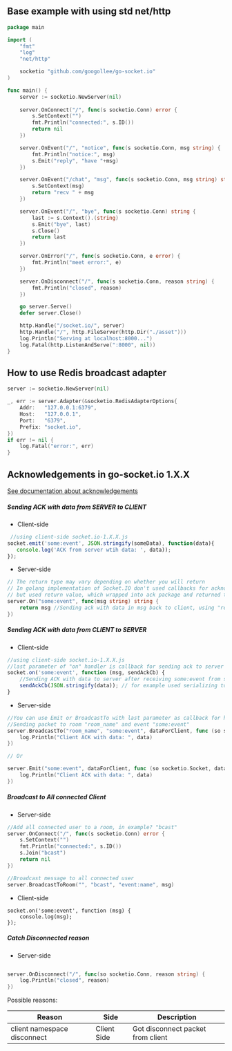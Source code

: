 ## Base example with using std net/http

```go
package main

import (
	"fmt"
	"log"
	"net/http"

	socketio "github.com/googollee/go-socket.io"
)

func main() {
	server := socketio.NewServer(nil)
	
	server.OnConnect("/", func(s socketio.Conn) error {
		s.SetContext("")
		fmt.Println("connected:", s.ID())
		return nil
	})

	server.OnEvent("/", "notice", func(s socketio.Conn, msg string) {
		fmt.Println("notice:", msg)
		s.Emit("reply", "have "+msg)
	})

	server.OnEvent("/chat", "msg", func(s socketio.Conn, msg string) string {
		s.SetContext(msg)
		return "recv " + msg
	})

	server.OnEvent("/", "bye", func(s socketio.Conn) string {
		last := s.Context().(string)
		s.Emit("bye", last)
		s.Close()
		return last
	})

	server.OnError("/", func(s socketio.Conn, e error) {
		fmt.Println("meet error:", e)
	})

	server.OnDisconnect("/", func(s socketio.Conn, reason string) {
		fmt.Println("closed", reason)
	})

	go server.Serve()
	defer server.Close()

	http.Handle("/socket.io/", server)
	http.Handle("/", http.FileServer(http.Dir("./asset")))
	log.Println("Serving at localhost:8000...")
	log.Fatal(http.ListenAndServe(":8000", nil))
}
```


## How to use Redis broadcast adapter
```go
server := socketio.NewServer(nil)

_, err := server.Adapter(&socketio.RedisAdapterOptions{
    Addr:   "127.0.0.1:6379",
    Host:   "127.0.0.1",
    Port:   "6379",
    Prefix: "socket.io",
})
if err != nil {
    log.Fatal("error:", err)
}
```

## Acknowledgements in go-socket.io 1.X.X

[See documentation about acknowledgements](https://socket.io/docs/v4/emitting-events/#acknowledgements)

##### Sending ACK with data from SERVER to CLIENT

* Client-side

```javascript
 //using client-side socket.io-1.X.X.js
socket.emit('some:event', JSON.stringify(someData), function(data){
   console.log('ACK from server wtih data: ', data));
});
```

* Server-side

```go
// The return type may vary depending on whether you will return
// In golang implementation of Socket.IO don't used callbacks for acknowledgement,
// but used return value, which wrapped into ack package and returned to the client's callback in JavaScript
server.On("some:event", func(msg string) string {
	return msg //Sending ack with data in msg back to client, using "return statement"
})
```

##### Sending ACK with data from CLIENT to SERVER

* Client-side

```javascript
//using client-side socket.io-1.X.X.js
//last parameter of "on" handler is callback for sending ack to server with data or without data
socket.on('some:event', function (msg, sendAckCb) {
    //Sending ACK with data to server after receiving some:event from server
    sendAckCb(JSON.stringify(data)); // for example used serializing to JSON
}
```

* Server-side

```go
//You can use Emit or BroadcastTo with last parameter as callback for handling ack from client
//Sending packet to room "room_name" and event "some:event"
server.BroadcastTo("room_name", "some:event", dataForClient, func (so socketio.Socket, data string) {
	log.Println("Client ACK with data: ", data)
})

// Or

server.Emit("some:event", dataForClient, func (so socketio.Socket, data string) {
	log.Println("Client ACK with data: ", data)
})
```

##### Broadcast to All connected Client
* Server-side

```go
//Add all connected user to a room, in example? "bcast"
server.OnConnect("/", func(s socketio.Conn) error {
	s.SetContext("")
	fmt.Println("connected:", s.ID())
	s.Join("bcast")
	return nil
})

//Broadcast message to all connected user
server.BroadcastToRoom("", "bcast", "event:name", msg)
```
* Client-side
```
socket.on('some:event', function (msg) {
	console.log(msg);
});
```


##### Catch Disconnected reason

* Server-side

```go

server.OnDisconnect("/", func(so socketio.Conn, reason string) {
  	log.Println("closed", reason)
})
```

Possible reasons:


| Reason | Side | Description |
|------------|-------------|------------|
| client namespace disconnect | Client Side | Got disconnect packet from client |
